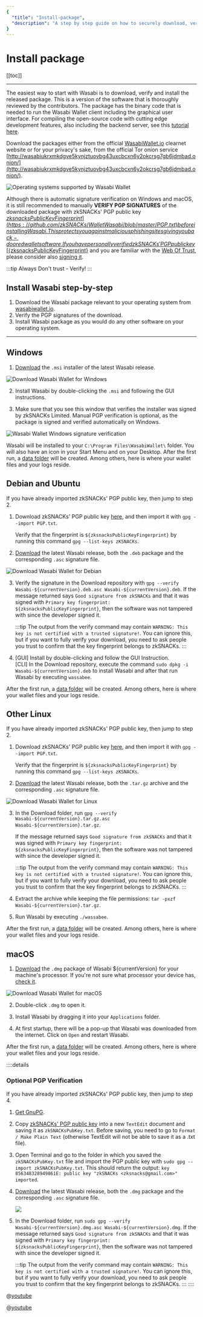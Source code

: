 ```yaml
---
{
  "title": "Install-package",
  "description": "A step by step guide on how to securely download, verify and install the software packages of Wasabi for Linux, Windows and Mac. This is the Wasabi documentation, an archive of knowledge about the open-source, non-custodial and privacy-focused Bitcoin wallet for desktop."
}
---
```


# Install package

[[toc]]

---

The easiest way to start with Wasabi is to download, verify and install the released package.
This is a version of the software that is thoroughly reviewed by the contributors.
The package has the binary code that is needed to run the Wasabi Wallet client including the graphical user interface.
For compiling the open-source code with cutting edge development features, also including the backend server, see this [tutorial here](/using-wasabi/BuildSource.md).

Download the packages either from the official [WasabiWallet.io](https://wasabiwallet.io/) clearnet website or for your privacy's sake, from the official Tor onion service [http://wasabiukrxmkdgve5kynjztuovbg43uxcbcxn6y2okcrsg7gb6jdmbad.onion/](http://wasabiukrxmkdgve5kynjztuovbg43uxcbcxn6y2okcrsg7gb6jdmbad.onion/).

![Operating systems supported by Wasabi Wallet](/DownloadAll.png "Operating systems supported by Wasabi Wallet")

Although there is automatic signature verification on Windows and macOS, it is still recommended to manually **VERIFY PGP SIGNATURES** of the downloaded package with zkSNACKs' PGP public key [${zksnacksPublicKeyFingerprint}](https://github.com/zkSNACKs/WalletWasabi/blob/master/PGP.txt) before installing Wasabi.
This protects you against malicious phishing sites giving you back-doored wallet software.
If you have personally verified zkSNACKs' PGP public key [${zksnacksPublicKeyFingerprint}](https://github.com/zkSNACKs/WalletWasabi/blob/master/PGP.txt) and you are familiar with the [Web Of Trust](https://security.stackexchange.com/questions/147447/gpg-why-is-my-trusted-key-not-certified-with-a-trusted-signature), please consider also [signing it](https://www.gnupg.org/gph/en/manual/x334.html).

:::tip Always
Don't trust - Verify!
:::

## Install Wasabi step-by-step

1. Download the Wasabi package relevant to your operating system from [wasabiwallet.io](https://wasabiwallet.io).
2. Verify the PGP signatures of the download.
3. Install Wasabi package as you would do any other software on your operating system.

---

## Windows

1. [Download](https://wasabiwallet.io/#download) the `.msi` installer of the latest Wasabi release.

![Download Wasabi Wallet for Windows](/DownloadWindows.png "Download Wasabi Wallet for Windows")

2. Install Wasabi by double-clicking the `.msi` and following the GUI instructions.

3. Make sure that you see this window that verifies the installer was signed by zkSNACKs Limited.
Manual PGP verification is optional, as the package is signed and verified automatically on Windows.

![Wasabi Wallet Windows signature verification](/InstallWindowsSignature.png "Wasabi Wallet Windows signature verification")

Wasabi will be installed to your `C:\Program Files\WasabiWallet\` folder.
You will also have an icon in your Start Menu and on your Desktop. 
After the first run, a [data folder](/FAQ/FAQ-UseWasabi.md#where-can-i-find-the-wasabi-data-folder) will be created. 
Among others, here is where your wallet files and your logs reside.

## Debian and Ubuntu

If you have already imported zkSNACKs' PGP public key, then jump to step 2.

1. Download zkSNACKs' PGP public key [here](https://github.com/zkSNACKs/WalletWasabi/blob/master/PGP.txt), and then import it with `gpg --import PGP.txt`.

	Verify that the fingerprint is `${zksnacksPublicKeyFingerprint}` by running this command `gpg --list-keys zKSNACKs`.

2. [Download](https://wasabiwallet.io/#download) the latest Wasabi release, both the `.deb` package and the corresponding `.asc` signature file.

![Download Wasabi Wallet for Debian](/DownloadDeb.png "Download Wasabi Wallet for Debian")

3. Verify the signature in the Download repository with `gpg --verify Wasabi-${currentVersion}.deb.asc Wasabi-${currentVersion}.deb`.
If the message returned says `Good signature from zkSNACKs` and that it was signed with `Primary key fingerprint: ${zksnacksPublicKeyFingerprint}`, then the software was not tampered with since the developer signed it.

	:::tip
	The output from the verify command may contain `WARNING: This key is not certified with a trusted signature!`.
	You can ignore this, but if you want to fully verify your download, you need to ask people you trust to confirm that the key fingerprint belongs to zkSNACKs.
	:::

4. [GUI] Install by double-clicking and follow the GUI Instruction. </br>
   [CLI] In the Download repository, execute the command `sudo dpkg -i Wasabi-${currentVersion}.deb` to install Wasabi and after that run Wasabi by executing `wassabee`.

After the first run, a [data folder](/FAQ/FAQ-UseWasabi.md#where-can-i-find-the-wasabi-data-folder) will be created.
Among others, here is where your wallet files and your logs reside.

## Other Linux

If you have already imported zkSNACKs' PGP public key, then jump to step 2.

1. Download zkSNACKs' PGP public key [here](https://github.com/zkSNACKs/WalletWasabi/blob/master/PGP.txt), and then import it with `gpg --import PGP.txt`.

	Verify that the fingerprint is `${zksnacksPublicKeyFingerprint}` by running this command `gpg --list-keys zKSNACKs`.

2. [Download](https://wasabiwallet.io/#download) the latest Wasabi release, both the `.tar.gz` archive and the corresponding `.asc` signature file.

![Download Wasabi Wallet for Linux](/DownloadTar.png "Download Wasabi Wallet for Linux")

3. In the Download folder, run `gpg --verify Wasabi-${currentVersion}.tar.gz.asc Wasabi-${currentVersion}.tar.gz`.

	If the message returned says `Good signature from zkSNACKs` and that it was signed with `Primary key fingerprint: ${zksnacksPublicKeyFingerprint}`, then the software was not tampered with since the developer signed it.

	:::tip
	The output from the verify command may contain `WARNING: This key is not certified with a trusted signature!`.
	You can ignore this, but if you want to fully verify your download, you need to ask people you trust to confirm that the key fingerprint belongs to zkSNACKs.
	:::

4. Extract the archive while keeping the file permissions: `tar -pxzf Wasabi-${currentVersion}.tar.gz`.

5. Run Wasabi by executing `./wassabee`.

After the first run, a [data folder](/FAQ/FAQ-UseWasabi.md#where-can-i-find-the-wasabi-data-folder) will be created.
Among others, here is where your wallet files and your logs reside.

## macOS

1. [Download](https://wasabiwallet.io/#download) the `.dmg` package of Wasabi ${currentVersion} for your machine's processor.
If you're not sure what processor your device has, [check it](https://www.howtogeek.com/706226/how-to-check-if-your-mac-is-using-an-intel-or-apple-silicon-processor/).

![Download Wasabi Wallet for macOS](/DownloadMac.png "Download Wasabi Wallet for macOS")

2. Double-click `.dmg` to open it.

3. Install Wasabi by dragging it into your `Applications` folder.

4. At first startup, there will be a pop-up that Wasabi was downloaded from the internet.
Click on `Open` and restart Wasabi.

After the first run, a [data folder](/FAQ/FAQ-UseWasabi.md#where-can-i-find-the-wasabi-data-folder) will be created.
Among others, here is where your wallet files and your logs reside.

::::details
### Optional PGP Verification

If you have already imported zkSNACKs' PGP public key, then jump to step 4.

1. [Get GnuPG](https://www.gnupg.org/download/index.html).

2. Copy [zkSNACKs' PGP public key](https://github.com/zkSNACKs/WalletWasabi/blob/master/PGP.txt) into a new `TextEdit` document and saving it as `zkSNACKsPubKey.txt`.
Before saving, you need to go to `Format / Make Plain Text` (otherwise TextEdit will not be able to save it as a .txt file).

3. Open Terminal and go to the folder in which you saved the `zkSNACKsPubKey.txt` file and import the PGP public key with `sudo gpg --import zkSNACKsPubKey.txt`.
This should return the output: `key 856348328949861E: public key "zkSNACKs <zksnacks@gmail.com>" imported`.

4. [Download](https://wasabiwallet.io/#download) the latest Wasabi release, both the `.dmg` package and the corresponding `.asc` signature file.

	![](/DownloadMac.png)

5. In the Download folder, run `sudo gpg --verify Wasabi-${currentVersion}.dmg.asc Wasabi-${currentVersion}.dmg`.
If the message returned says `Good signature from zkSNACKs` and that it was signed with `Primary key fingerprint: ${zksnacksPublicKeyFingerprint}`, then the software was not tampered with since the developer signed it.

	:::tip
	The output from the verify command may contain `WARNING: This key is not certified with a trusted signature!`.
	You can ignore this, but if you want to fully verify your download, you need to ask people you trust to confirm that the key fingerprint belongs to zkSNACKs.
	:::
::::

@[youtube](ry6qIyQmzRE)

@[youtube](QHIpEYYqddE)
